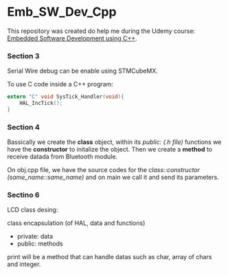 # Emb_SW_Dev_Cpp
This repository was created do help me during the Udemy course: [Embedded Software Development using C++](https://www.udemy.com/course/embedded-software-development-using-cpp/).

### Section 3

Serial Wire debug can be enable using STMCubeMX.

To use C code inside a C++ program:

```c
extern "C" void SysTick_Handler(void){
	HAL_IncTick();
}
```
### Section 4

Bassically we create the **class** object, within its *public: (.h file)* functions we have the **constructor** to initalize the object. Then we create a **method** to receive datada from Bluetooth module.

On obj.cpp file, we have the source codes for the *class::constructor (same_name::same_name)* and on main we call it and send its parameters.

### Sectino 6

LCD class desing: 

class encapsulation (of HAL, data and functions)

* private: data
* public: methods

print will be a method that can handle datas such as char, array of chars and integer.
